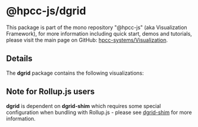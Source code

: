 # @hpcc-js/dgrid

This package is part of the mono repository "@hpcc-js" (aka Visualization Framework), for more information including quick start, demos and tutorials, please visit the main page on GitHub:  [hpcc-systems/Visualization](https://github.com/hpcc-systems/Visualization).

## Details
The **dgrid** package contains the following visualizations:

## Note for Rollup.js users
**dgrid** is dependent on **dgrid-shim** which requires some special configuration when bundling with Rollup.js - please see [dgrid-shim](../dgrid-shim/README.md) for more information.

<ClientOnly>
  <hpcc-vitepress style="width:100%;height:600px">
    <div id="target" style="height:600px">
    </div>
    <script type="module">
        //  Note:  dgrid does not support "import" - this will fail
        import { Table } from "@hpcc-js/dgrid";

        new Table()
            .target("target")
            .columns(["Mother", "Father", { label: "Children", columns: ["Name", "sex", "age"] }, { label: "Pets", columns: ["Name", "type"] }])
            .data([
                ["<b>Jane</b>", "John", [["Mary", "f", 4], ["Bob", "m", 6], ["Tim", "m", 1]], [["Spot", "dog"], ["Smelly", "cat"], ["Goldie", "Fish"], ["Hammy", "Hamster"]]],
                ["Penelope", "Alex", [["Bill", "m", 1]], []],
                ["Jill", "Marcus", [], [["Flappy", "parrot"], ["Stinky", "cat"], ["Rolf", "dog"]]],
                ["Susan", "Robert", [["Jack", "m", 4], ["Alice", "f", 6]], []]
            ])
            .render()
            ;
      </script>
  </hpcc-vitepress>
</ClientOnly>